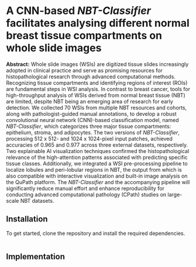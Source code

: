 # **A CNN-based _NBT-Classifier_ facilitates analysing different normal breast tissue compartments on whole slide images**

**Abstract:** Whole slide images (WSIs) are digitized tissue slides increasingly adopted in clinical practice and serve as promising resources for histopathological research through advanced computational methods. Recognizing tissue compartments and identifying regions of interest (ROIs) are fundamental steps in WSI analysis. In contrast to breast cancer, tools for high-throughput analysis of WSIs derived from normal breast tissue (NBT) are limited, despite NBT being an emerging area of research for early detection. We collected 70 WSIs from multiple NBT resources and cohorts, along with pathologist-guided manual annotations, to develop a robust convolutional neural network (CNN)-based classification model, named _NBT-Classifier_, which categorizes three major tissue compartments: epithelium, stroma, and adipocytes. The two versions of _NBT-Classifier_, processing 512 x 512- and 1024 x 1024-pixel input patches, achieved accuracies of 0.965 and 0.977 across three external datasets, respectively. Two explainable AI visualization techniques confirmed the histopathological relevance of the high-attention patterns associated with predicting specific tissue classes. Additionally, we integrated a WSI pre-processing pipeline to localize lobules and peri-lobular regions in NBT, the output from which is also compatible with interactive visualization and built-in image analysis on the QuPath platform. The _NBT-Classifier_ and the accompanying pipeline will significantly reduce manual effort and enhance reproducibility for conducting advanced computational pathology (CPath) studies on large-scale NBT datasets.


## Installation
To get started, clone the repository and install the required dependencies. 
```
```

## Implementation
```
```
